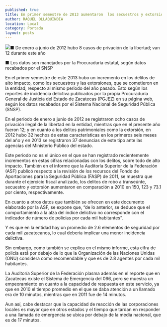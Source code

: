 ```yaml
---
published: true
title: En primer semestre de 2013 aumentaron  los secuestros y extorsiones en Zacatecas
author: RAQUEL OLLAQUINDIA
location: Local
category: Portada
layout: posts
---
```


![](http://i.imgur.com/sfzE4KPm.jpg)■ De enero a junio de 2012 hubo 8 casos de privación de la libertad; van 12 durante este año

■ Los datos son manejados por la Procuraduría estatal, según datos recabados por el SNSP

En el primer semestre de este 2013 hubo un incremento en los delitos de alto impacto, como los secuestros y las extorsiones, que se cometieron en la entidad, respecto al mismo periodo del año pasado. Esto según los reportes de incidencia delictiva publicados por la propia Procuraduría General de Justicia del Estado de Zacatecas (PGJEZ) en su página web, según los datos recabados por el Sistema Nacional de Seguridad Pública (SNSP).

En el periodo de enero a junio de 2012 se registraron ocho casos de privación ilegal de la libertad en la entidad, mientras que en el presente año fueron 12; y en cuanto a los delitos patrimoniales como la extorsión, en 2012 hubo 32 hechos de estas características en los primeros seis meses del año y en 2013 se registraron 37 denuncias de este tipo ante las agencias del Ministerio Público del estado.

Este periodo no es el único en el que se han registrado recientemente incrementos en estas cifras relacionadas con los delitos, sobre todo de alto impacto. También en el informe que la Auditoría Superior de la Federación (ASF) publicó respecto a la revisión de los recursos del Fondo de Aportaciones para la Seguridad Pública (FASP) de 2011, se muestra que durante el ejercicio fiscal analizado, los delitos de robo a transeúnte, secuestro y extorsión aumentaron en comparación a 2010 en 150, 123 y 73.1 por ciento, respectivamente.

En cuanto a otros datos que también se ofrecen en este documento elaborado por la ASF, se expone que, “de lo anterior, se deduce que el comportamiento a la alza del índice delictivo no corresponde con el indicador de número de policías por cada mil habitantes”. 

Y es que en la entidad hay un promedio de 2.6 elementos de seguridad por cada mil zacatecanos, lo cual debería implicar una menor incidencia delictiva.

Sin embargo, como también se explica en el mismo informe, esta cifra de policía está por debajo de lo que la Organización de las Naciones Unidas (ONU) considera como recomendable y que es de 2.8 agentes por cada mil habitantes.

La Auditoría Superior de la Federación plasma además en el reporte que en Zacatecas existe el Sistema de Emergencia del 066, pero se muestra un empeoramiento en cuanto a la capacidad de respuesta en este servicio, ya que en 2010 el tiempo promedio en el que se daba atención a un llamado era de 10 minutos, mientras que en 2011 fue de 14 minutos.

Aun así, cabe destacar que la capacidad de reacción de las corporaciones locales es mayor que en otros estados y el tiempo que tardan en responder a una llamada de emergencia se ubica por debajo de la media nacional, que es de 17 minutos.
